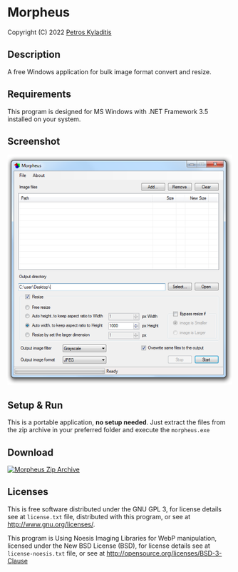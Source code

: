 # Morpheus  
Copyright (C) 2022 [Petros Kyladitis](https://www.multipetros.gr/)

## Description
A free Windows application for bulk image format convert and resize.

## Requirements
This program is designed for MS Windows with .NET Framework 3.5 installed on your system.

## Screenshot
![Screenshot](https://raw.githubusercontent.com/multipetros/morpheus/master/.github/screenshot.png) 

## Setup & Run
This is a portable application, __no setup needed__. Just extract the files from the zip archive in your preferred folder and execute the `morpheus.exe`


## Download  
 [![Morpheus Zip Archive](https://img.shields.io/badge/%F0%9F%92%BE%20Morpheus-zip%20archive-lightgrey)](https://github.com/multipetros/morpheus/releases/download/v1.0/morpheus-1.0.zip)  
 
## Licenses
This is free software distributed under the GNU GPL 3, for license details see at `license.txt` file, distributed with this program, or see at <http://www.gnu.org/licenses/>.

This program is Using Noesis Imaging Libraries for WebP manipulation, licensed under the New BSD License (BSD), for license details see at `license-noesis.txt` file, or see at <http://opensource.org/licenses/BSD-3-Clause>